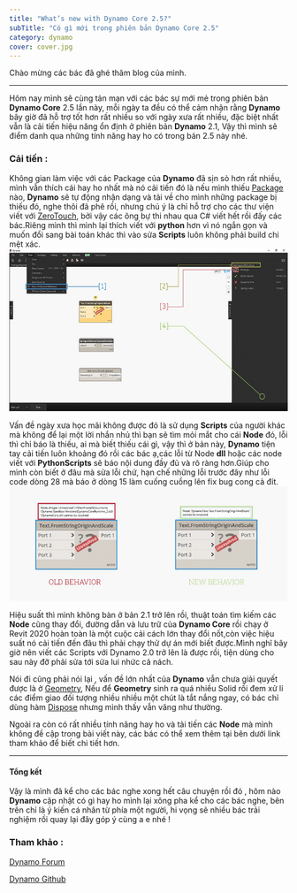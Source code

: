 ```yaml
---
title: "What’s new with Dynamo Core 2.5?"
subTitle: "Có gì mới trong phiên bản Dynamo Core 2.5"
category: dynamo
cover: cover.jpg
---
```


Chào mừng các bác đã ghé thăm blog của mình.

---

Hôm nay mình sẽ cùng tản mạn với các bác sự mới mẻ trong phiên bản **Dynamo Core** 2.5 lần này, mỗi ngày ta đều có thể cảm nhận rằng **Dynamo** bây giờ đã hỗ trợ tốt hơn rất nhiều so với ngày xưa rất nhiều, đặc biệt nhất vẫn là cải tiến hiệu năng ổn định ở phiên bản **Dynamo** 2.1, Vậy thì mình sẽ điểm danh qua những tính năng hay ho có trong bản 2.5 này nhé.
### Cải tiến :
 Không gian làm việc với các Package của **Dynamo** đã sịn sò hơn rất nhiều, mình vẫn thích cái hay ho nhất mà nó cải tiến đó là nếu mình thiếu [Package](https://dynamopackages.com/) nào, **Dynamo** sẽ tự động nhận dạng và tải về cho mình những package bị thiếu đó, nghe thôi đã phê rồi, nhưng chú ý là chỉ hỗ trợ cho các thư viện viết với [ZeroTouch](https://github.com/DynamoDS/Dynamo/wiki/Zero-Touch-Plugin-Development), bởi vậy các ông bự thi nhau qua C# viết hết rồi đấy các bác.Riêng mình thì mình lại thích viết với **python** hơn vì nó ngắn gọn và muốn đổi sang bài toán khác thì vào sửa **Scripts** luôn không phải build chi mệt xác.
![](https://github.com/chuong9x/DataBlog/blob/master/Whats%20New%20In%20Dynamo%20Core%202.5/WorkspaceReferences_Dynamo2.5.jpg?raw=true)

Vấn đề ngày xưa học mãi không được đó là sử dụng **Scripts** của người khác mà không để lại một lời nhắn nhủ thì bạn sẽ tìm mỏi mắt cho cái **Node** đó, lỗi thì chỉ báo là thiếu, ai mà biết thiếu cái gì, vậy thì ở bản này, **Dynamo** tiện tay cải tiến luôn khoảng đó rồi các bác ạ,các lỗi từ Node **dll** hoặc các node viết với **PythonScripts** sẽ báo nội dung đầy đủ và rõ ràng hơn.Giúp cho mình còn biết ở đâu mà sửa lỗi chứ, hạn chế những lỗi trước đây như lỗi code dòng 28 mà báo ở dòng 15 làm cuống cuồng lên fix bug cong cả đít.
![](https://github.com/chuong9x/DataBlog/blob/master/Whats%20New%20In%20Dynamo%20Core%202.5/UnresolvedNode_ErrorMessages2.jpg?raw=true)

Hiệu suất thì mình không bàn ở bản 2.1 trở lên rồi, thuật toán tìm kiếm các **Node** cũng thay đổi, đường dẫn và lưu trữ của **Dynamo Core** rồi chạy ở Revit 2020 hoàn toàn là một cuộc cải cách lớn thay đổi nốt,còn việc hiệu suất nó cải tiến đến đâu thì phải chạy thử dự án mới biết được.Mình nghĩ bây giờ nên viết các Scripts với Dynamo 2.0 trở lên là được rồi, tiện dùng cho sau này đỡ phải sửa tới sửa lui nhức cả nách.

Nói đi cũng phải nói lại , vấn đề lớn nhất của **Dynamo** vẫn chưa giải quyết được là ở [Geometry](https://primer.dynamobim.org/05_Geometry-for-Computational-Design/5-1_geometry-overview.html), Nếu để **Geometry** sinh ra quá nhiều Solid rồi đem xử lí các điểm giao đối tượng nhiều nhiều một chút là tắt nắng ngay, có bác chỉ dùng hàm [Dispose](https://www.revitapidocs.com/2015/4c6eef15-6691-4675-600c-7a12a09738f9.htm) nhưng mình thấy vẫn văng như thường.

Ngoài ra còn có rất nhiều tính năng hay ho và tải tiến các **Node** mà mình không đề cập trong bài viết này, các bác có thể xem thêm tại bên dưới link tham khảo để biết chi tiết hơn.

---

#### Tổng kết
Vậy là mình đã kể cho các bác nghe xong hết câu chuyện rồi đó , hôm nào **Dynamo** cập nhật có gì hay ho mình lại xông pha kể cho các bác nghe, bên trên chỉ là ý kiến cá nhân từ phía một người, hi vọng sẽ nhiều bác trải nghiệm rồi quay lại đây góp ý cùng a e nhé ! 

### Tham khảo :

[Dynamo Forum](https://forum.dynamobim.com/t/loop-introduce-multiple-parameters-to-an-instance-element/26825/3)

[Dynamo Github](https://github.com/DynamoDS/Dynamo/wiki/Release-Notes#251)
